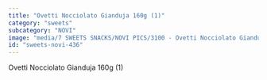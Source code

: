 ```yaml
---
title: "Ovetti Nocciolato Gianduja 160g (1)"
category: "sweets"
subcategory: "NOVI"
image: "media/7 SWEETS SNACKS/NOVI PICS/3100 - Ovetti Nocciolato Gianduja 160g (1).jpg"
id: "sweets-novi-436"
---
```


Ovetti Nocciolato Gianduja 160g (1)
